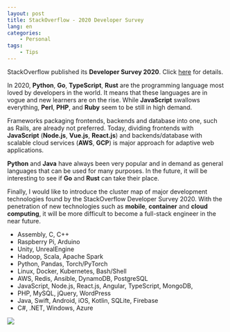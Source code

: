 ```yaml
---
layout: post
title: StackOverflow - 2020 Developer Survey
lang: en
categories:
    - Personal
tags:
    - Tips
---
```



StackOverflow published its **Developer Survey 2020**. Click [here](https://insights.stackoverflow.com/survey/2020) for details.

In 2020, 
**Python**, **Go**, **TypeScript**, **Rust** are the programming language most loved by developers in the world.
It means that these languages are in vogue and new learners are on the rise.
While **JavaScript** swallows everything, **Perl**, **PHP**, and **Ruby** seem to be still in high demand.

Frameworks packaging frontends, backends and database into one, such as Rails, are already not preferred.
Today, dividing frontends with **JavaScript** (**Node.js**, **Vue.js**, **React.js**) 
and backends/database with scalable cloud services (**AWS**, **GCP**)
is major approach for adaptive web applications.

**Python** and **Java** have always been very popular 
and in demand as general languages that can be used for many purposes.
In the future, it will be interesting to see if **Go** and **Rust** can take their place.

Finally, I would like to introduce the cluster map of major development technologies found by the StackOverflow Developer Survey 2020. 
With the penetration of new technologies such as **mobile**, **container** and **cloud computing**, 
it will be more difficult to become a full-stack engineer in the near future.

- Assembly, C, C++
- Raspberry Pi, Arduino
- Unity, UnrealEngine
- Hadoop, Scala, Apache Spark
- Python, Pandas, Torch/PyTorch
- Linux, Docker, Kubernetes, Bash/Shell
- AWS, Redis, Ansible, DynamoDB, PostgreSQL
- JavaScript, Node.js, React.js, Angular, TypeScript, MongoDB, 
- PHP, MySQL, jQuery, WordPress
- Java, Swift, Android, iOS, Kotlin, SQLite, Firebase
- C#, .NET, Windows, Azure

<img src="{{ site.baseurl }}/assets/img/post/so_ds_2020_cluster.png">


